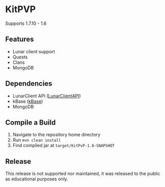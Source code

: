 # KitPVP
Supports 1.7.10 - 1.6

## Features
- Lunar client support
- Quests
- Clans
- MongoDB

## Dependencies
- LunarClient API ([LunarClientAPI](https://github.com/TewPingz/LunarClientAPI))
- kBase ([kBase](https://github.com/HackusatePvP/kBase))
- MongoDB

## Compile a Build
1. Navigate to the repository home directory
2. Run ``mvn clean install``
3. Find compiled jar at ``target/KitPvP-1.0-SNAPSHOT``

## Release
This release is not supported nor maintained, it was released to the public as educational purposes only.
 